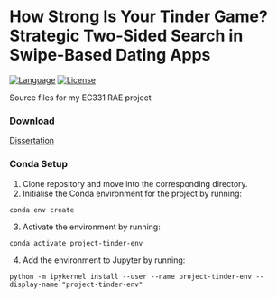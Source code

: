 # How Strong Is Your Tinder Game? <br/> Strategic Two-Sided Search in Swipe-Based Dating Apps
[![Language](https://img.shields.io/badge/language-Python_3-54a4ff.svg?style=flat-square)](https://www.python.org)
[![License](https://img.shields.io/github/license/patohdzs/project-tinder?style=flat-square)](https://opensource.org/licenses/MIT)

Source files for my EC331 RAE project
### Download
[Dissertation]() 

### Conda Setup
1. Clone repository and move into the corresponding directory.
2. Initialise the Conda environment for the project by running:
```
conda env create
```
3. Activate the environment by running:
```
conda activate project-tinder-env
```
4. Add the environment to Jupyter by running:
```
python -m ipykernel install --user --name project-tinder-env --display-name "project-tinder-env"
```
